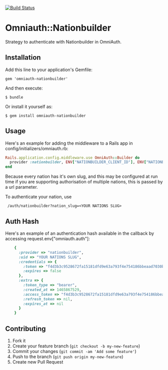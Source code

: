 [![Build Status](https://travis-ci.org/chrisjensen/omniauth-nationbuilder.svg?branch=master)](https://travis-ci.org/chrisjensen/omniauth-nationbuilder)

# Omniauth::Nationbuilder

Strategy to authenticate with Nationbuilder in OmniAuth.

## Installation

Add this line to your application's Gemfile:

    gem 'omniauth-nationbuilder'

And then execute:

    $ bundle

Or install it yourself as:

    $ gem install omniauth-nationbuilder

## Usage

Here's an example for adding the middleware to a Rails app in config/initializers/omniauth.rb:

````ruby
Rails.application.config.middleware.use OmniAuth::Builder do
  provider :nationbuilder, ENV["NATIONBUILDER_CLIENT_ID"], ENV["NATIONBUILDER_CLIENT_SECRET"]
end
````

Because every nation has it's own slug, and this may be configured at run time if you are supporting authorisation of multiple nations, this is passed by a url parameter.

To authenticate your nation, use

	 /auth/nationbuilder?nation_slug=<YOUR NATIONS SLUG>


## Auth Hash

Here's an example of an authentication hash available in the callback by accessing request.env["omniauth.auth"]:

````ruby
	{
	  :provider => "nationbuilder",
	  :uid => "YOUR NATIONS SLUG",
	  :credentials => {
		:token => "f4d3b3c9528672fa15181dfd9e63a793f4e754186bbeaad7030b053e1398b84f",
		:expires => false 
	  },
	  :extra => {
		:token_type => "bearer",
		:created_at => 1465867529,
		:access_token => "f4d3b3c9528672fa15181dfd9e63a793f4e754186bbeaad7030b053e1398b84f",
		:refresh_token => nil,
		:expires_at => nil
	  }
	}
````

## Contributing

1. Fork it
2. Create your feature branch (`git checkout -b my-new-feature`)
3. Commit your changes (`git commit -am 'Add some feature'`)
4. Push to the branch (`git push origin my-new-feature`)
5. Create new Pull Request
